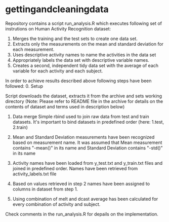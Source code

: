gettingandcleaningdata
======================

Repository contains a script run_analysis.R which executes following set of instrutions on Human Activity Recognition dataset:

1. Merges the training and the test sets to create one data set.
2. Extracts only the measurements on the mean and standard deviation for each measurement. 
3. Uses descriptive activity names to name the activities in the data set
4. Appropriately labels the data set with descriptive variable names. 
5. Creates a second, independent tidy data set with the average of each variable for each activity and each subject. 

In order to achieve results described above following steps have been followed:
0. Setup

Script downloads the dataset, extracts it from the archive and sets working directory
(Note: Please refer to README file in the archive for details on the contents of dataset and terms used in description below)

1. Data merge
Simple rbind used to join raw data from test and train datasets. It's important to bind datasets in predefined order (here: 1.test, 2.train)

2. Mean and Standard Deviation measurements have been recognized based on measurement name. It was assumed that Mean measurement contains "-mean()" in its name and Standard Deviation contains "-std()" in its name

3. Activity names have been loaded from y_test.txt and y_train.txt files and joined in predefined order. Names have been retrieved from activity_labels.txt file

4. Based on values retrieved in step 2 names have been assigned to columns in dataset from step 1.

5. Using combination of melt and dcast average has been calculated for every combination of activity and subject.

Check comments in the run_analysis.R for depails on the implementation.


